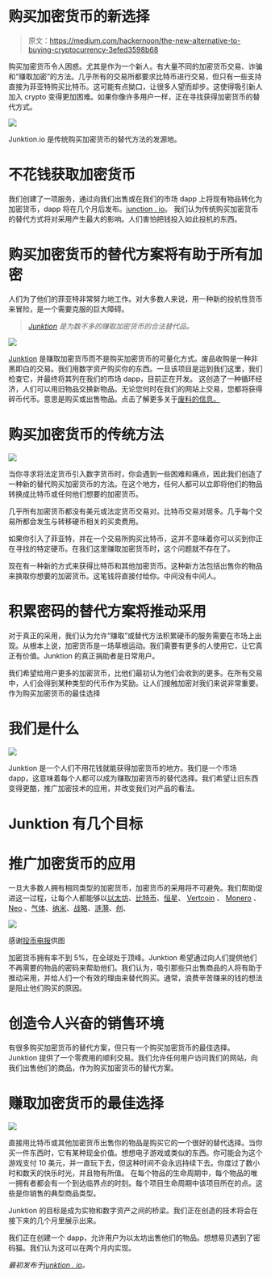 # 购买加密货币的新选择

> 原文：<https://medium.com/hackernoon/the-new-alternative-to-buying-cryptocurrency-3efed3598b68>

购买加密货币令人困惑。尤其是作为一个新人。有大量不同的加密货币交易、诈骗和“赚取加密”的方法。几乎所有的交易所都要求比特币进行交易，但只有一些支持直接为菲亚特购买比特币。这可能有点拗口，让很多人望而却步。这使得吸引新人加入 crypto 变得更加困难。如果你像许多用户一样，正在寻找获得加密货币的替代方式。

![](img/16db106ed5111602eff05c468a9228fa.png)

Junktion.io 是传统购买加密货币的替代方法的发源地。

# 不花钱获取加密货币

我们创建了一项服务，通过向我们出售或在我们的市场 dapp 上将现有物品转化为加密货币，dapp 将在几个月后发布。[junction . io](https://junktion.io)。
我们认为传统购买加密货币的替代方式将对采用产生最大的影响。人们害怕把钱投入如此投机的东西。

# 购买加密货币的替代方案将有助于所有加密

人们为了他们的菲亚特非常努力地工作。对大多数人来说，用一种新的投机性货币来冒险，是一个需要克服的巨大障碍。

> [*Junktion*](https://junktion.io) *是为数不多的赚取加密货币的合法替代品。*

![](img/1c1f5ce68292f6a48b1ef5ce4cd75a70.png)

[Junktion](https://junktion.io) 是赚取加密货币而不是购买加密货币的可量化方式。废品收购是一种非黑即白的交易。我们用数字资产购买你的东西。一旦该项目是运到我们这里，我们检查它，并最终将其列在我们的市场 dapp，目前正在开发。
这创造了一种循环经济，人们可以用旧物品交换新物品。无论您何时在我们的网站上交易，您都将获得碎币代币。意思是购买或出售物品。点击了解更多关于[废料的信息。](https://hackernoon.com/the-junktion-ecosystem-cryptocurrency-marketplace-458a0d0c62e2)

# 购买加密货币的传统方法

![](img/c6c9776f3bb83299da0da5091042ec8c.png)

当你寻求将法定货币引入数字货币时，你会遇到一些困难和痛点，因此我们创造了一种新的替代购买加密货币的方法。在这个地方，任何人都可以立即将他们的物品转换成比特币或任何他们想要的加密货币。

几乎所有加密货币都没有美元或法定货币交易对。比特币交易对居多。几乎每个交易所都会发生与转移硬币相关的买卖费用。

如果你引入了菲亚特，并在一个交易所购买比特币，这并不意味着你可以买到你正在寻找的特定硬币。在我们这里赚取加密货币时，这个问题就不存在了。

现在有一种新的方式来获得比特币和其他加密货币。这种新方法包括出售你的物品来换取你想要的加密货币。这笔钱将直接付给你。中间没有中间人。

# 积累密码的替代方案将推动采用

对于真正的采用，我们认为允许“赚取”或替代方法积累硬币的服务需要在市场上出现。从根本上说，加密货币是一场草根运动。我们需要有更多的人使用它，让它真正有价值。Junktion 的真正捐助者是日常用户。

我们希望给用户更多的加密货币，比他们最初认为他们会收到的更多。在所有交易中，人们会得到某种类型的代币作为奖励。让人们接触加密对我们来说非常重要。作为购买加密货币的最佳选择

# 我们是什么

![](img/5a7bc651e3fada3ce420f597a4669d70.png)

Junktion 是一个人们不用花钱就能获得加密货币的地方。我们是一个市场 dapp，这意味着每个人都可以成为赚取加密货币的替代选择。我们希望让旧东西变得更酷，推广加密技术的应用，并改变我们对产品的看法。

# Junktion 有几个目标

# 推广加密货币的应用

一旦大多数人拥有相同类型的加密货币，加密货币的采用将不可避免。我们帮助促进这一过程，让每个人都能够以[以太坊](https://www.ethereum.org/)、[比特币](https://bitcoin.org/en/)、[恒星](https://www.stellar.org/)、 [Vertcoin](https://vertcoin.org/) 、 [Monero](https://getmonero.org/) 、 [Neo](https://neo.org/) 、[气体](https://coinmarketcap.com/currencies/gas/)、[纳米](https://nano.org/en)、[战略](https://stratisplatform.com/)、[涟漪](https://ripple.com/)、[创](https://tron.network/index?lng=en)、

![](img/b68ad09e2efdb5501913d2779a4a3710.png)

感谢[投币电报](https://cointelegraph.com/)供图

加密货币拥有率不到 5%，在全球处于顶峰。Junktion 希望通过向人们提供他们不再需要的物品的密码来帮助他们。我们认为，吸引那些只出售商品的人将有助于推动采用，并给人们一个有效的理由来替代购买。通常，浪费辛苦赚来的钱的想法是阻止他们购买的原因。

# 创造令人兴奋的销售环境

有很多购买加密货币的替代方案，但只有一个购买加密货币的最佳选择。Junktion 提供了一个零费用的顺利交易。我们允许任何用户访问我们的网站，向我们出售他们的商品，作为购买加密货币的替代方案。

# 赚取加密货币的最佳选择

![](img/d8d61f13b1e83d1364c0638292d8dd4c.png)

直接用比特币或其他加密货币出售你的物品是购买它的一个很好的替代选择。当你买一件东西时，它有某种现金价值。想想电子游戏或类似的东西。你可能会为这个游戏支付 10 美元，并一直玩下去，但这种时间不会永远持续下去。你度过了数小时和数天的快乐时光，并且物有所值。
在每个物品的生命周期中，每个物品的唯一拥有者都会有一个到达临界点的时刻。每个项目生命周期中该项目所在的点。这些是你销售的典型商品类型。

Junktion 的目标是成为实物和数字资产之间的桥梁。我们正在创造的技术将会在接下来的几个月里展示出来。

我们正在创建一个 dapp，允许用户为以太坊出售他们的物品。想想易贝遇到了密码猫。我们认为这可以在两个月内实现。

*最初发布于*[*junktion . io*](https://junktion.io/alternative-to-buying-cryptocurrency/)*。*